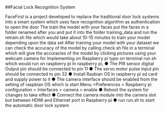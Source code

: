##Facial Lock Recognition System

FaceFirst is a project developed to replace the traditional door lock systems into a smart system which uses face recognition algorithm as authentication to open the door
The train the model with your faces put the faces in a folder renamed after you and put it into the folder training_data and run the retrain.sh file which would take about 10-15 minutes to train your model depending upon the data set
After training your model with your dataset we can check the accuracy of the model by calling check.sh file in a terminal which will give the accuracies of the model by clicking pictures using your webcam camera
for Implementing on Raspberry pi type on terminal run.sh which would run on raspberry pi
In raspberry pi,
	● The PIR sensor digital Output pin should be connected to pin 11
	● The servo motor pulse input pin should be connected to pin 32
	● Install Rasbian OS in raspberry pi sd card and supply power to it
	● The camera interface should be enabled from the setting of raspbian OS which is start Menu >Preferences > Raspberry 		pi configuration > Interfaces > camera > enable
	● Reboot the system for changes to take effect
	● Connect the camera module into the camera slot but between HDMI and Ethernet port in Raspberry pi
	● run run.sh to start the automatic door lock system
